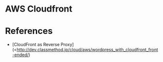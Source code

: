 AWS Cloudfront
===============


# References

+ [CloudFront as Reverse Proxy](<http://dev.classmethod.jp/cloud/aws/wordpress_with_cloudfront_front-ended/)
